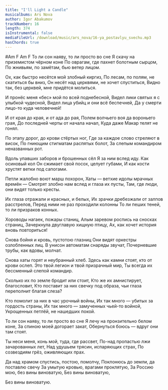 ```yaml
---
title: "I'll Light a Candle"
musicalbums: Ars Nova
author: Igor Abakumov
trackNumber: 16
length: 374
isInstrumental: false
mediaFileUrl: /download/music/ars_nova/16-ya_postavlyu_svechu.mp3
hasChords: true
---
```


#Am            F                    Am  F
То ли сон наяву, то ли просто во сне
Я скачу на приземистом чёрном коне
По оврагам, где пахнет болотным сырцом,
По жнивьям, по замётам, бью ветер лицом.

Ох, как быстро несётся мой злобный киргиз,
По лесам, по полям, не скатиться бы вниз,
Он несёт над церквями, не хочет спуститься,
Видно так, без церквей, мне придётся молиться.

И пронёс меня «бес» мой по всей поднебесной,
Видел лики святых я с улыбкой чудесной,
Видел лица убийц и они всё беспечней,
Да у смерти лицо-то куда человечней!

И от края до края, и от ада до рая,
Полем волчьего воя да вороньего грая,
До последней черты от начала начал,
Куда даже Макар телят не гонял.

По этапу дорог, до крови стёртых ног,
Где за каждое слово стреляют в висок,
По гниющим стигматам распятых болот,
За слепым командиром неназванных рот.

Вдоль упавших заборов и брошенных сёл
Я за ним вслед иду. Как осиновый кол
Он сжимает свой посох, целует губами,
И как кости хрустят ветки под сапогами.

Петли жалобно воют марш похорон,
Хаты — ветхие идолы мрачных времён —
Смотрят злобно нам вслед и глаза их пусты,
Там, где люди, они видят только кресты.

Их глаза отражали и красных, и белых,
Их зрачки дребезжали от залпов расстрелов,
Перед ними не раз проходили колонны
То ли пеших теней, то ли призраков конных.

Хороводы нагаек, пожары станиц,
Алым заревом роспись на сносках страниц,
Зачеркнула двуглавую хищную птицу,
Ах, как хочет история вновь повториться!

Снова бойня и кровь, пустотою глазниц
Они видят оркестры озлобленных лиц.
В унисон автоматам снаряды звучат,
Почерневшие трубы, как вдовы, молчат.

Снова хаты горят и неубранный хлеб.
Здесь как камни стоят, кто от крови ослеп.
Это твой легион и твой призрачный мир,
Ты всегда их бессменный слепой командир.

Сколько их по земле бродит или стоит,
Кто же их амнистирует, благословит,
Кто поставит за них свечку под образа,
чьи глаза переполнит благая слеза?

Кто помолит за них в час урочный войны,
Их так много — убитых за гордость страны,
Их так много — замученных чьей-то войной,
Укрощенных петлёй, не нашедших покой.

То ли сон наяву, то ли просто во сне
Я лечу на пронзительно белом коне,
За спиною моей догорает закат,
Обернуться боюсь — вдруг они там стоят.

Ты неси меня, конь мой, туда, где рассвет,
По-над пропастью лжи зачарованных лет,
Над удушьем трясин, испаряющих страх,
По созвездиям грёз, оживляющих прах.

Да над храмом спустись, постою, помолчу,
Поклонюсь до земли, да поставлю свечу
За умытую кровью, врагами проклятую,
За Россию мою, без вины виноватую,
Без вины виноватую,

Без вины виноватую.
